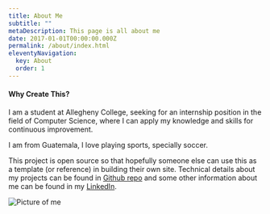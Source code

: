 ```yaml
---
title: About Me
subtitle: ""
metaDescription: This page is all about me
date: 2017-01-01T00:00:00.000Z
permalink: /about/index.html
eleventyNavigation:
  key: About
  order: 1
---
```

#### Why Create This?

I am a student at Allegheny College, seeking for an internship position in the field of Computer Science, where I can apply my knowledge and skills for continuous improvement.

I am from Guatemala, I love playing sports, specially soccer.

This project is open source so that hopefully someone else can use this as a template (or reference) in building their own site. Technical details about my projects can be found in [Github repo](https://github.com/EstebanMendez01) and some other information about me can be found in my [LinkedIn](https://linkedin.com/in/juan-esteban-mendez-reyes).

![Picture of me](/assets/img/icon-sidebar.png "Picture of me")